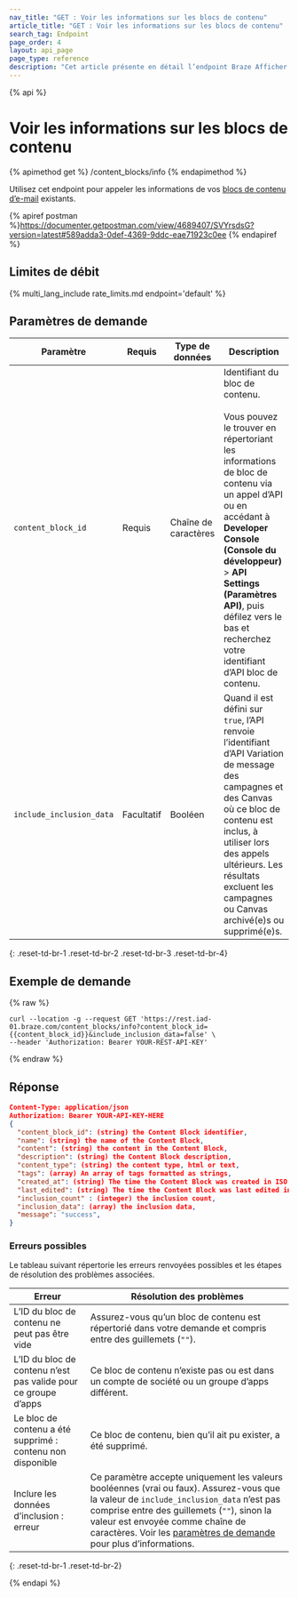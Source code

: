 ```yaml
---
nav_title: "GET : Voir les informations sur les blocs de contenu"
article_title: "GET : Voir les informations sur les blocs de contenu"
search_tag: Endpoint
page_order: 4
layout: api_page
page_type: reference
description: "Cet article présente en détail l’endpoint Braze Afficher les informations sur les blocs de contenu disponibles."
---
```


{% api %}
# Voir les informations sur les blocs de contenu
{% apimethod get %}
/content_blocks/info
{% endapimethod %}

Utilisez cet endpoint pour appeler les informations de vos [blocs de contenu d’e-mail]({{site.baseurl}}/user_guide/engagement_tools/templates_and_media/content_blocks/) existants.

{% apiref postman %}https://documenter.getpostman.com/view/4689407/SVYrsdsG?version=latest#589adda3-0def-4369-9ddc-eae71923c0ee {% endapiref %}

## Limites de débit

{% multi_lang_include rate_limits.md endpoint='default' %}

## Paramètres de demande

| Paramètre | Requis | Type de données | Description |
|---|---|---|---|
| `content_block_id`  | Requis | Chaîne de caractères | Identifiant du bloc de contenu. <br><br>Vous pouvez le trouver en répertoriant les informations de bloc de contenu via un appel d’API ou en accédant à **Developer Console (Console du développeur)** > **API Settings (Paramètres API)**, puis défilez vers le bas et recherchez votre identifiant d’API bloc de contenu.|
| `include_inclusion_data`  | Facultatif | Booléen | Quand il est défini sur `true`, l’API renvoie l’identifiant d’API Variation de message des campagnes et des Canvas où ce bloc de contenu est inclus, à utiliser lors des appels ultérieurs.  Les résultats excluent les campagnes ou Canvas archivé(e)s ou supprimé(e)s. |
{: .reset-td-br-1 .reset-td-br-2 .reset-td-br-3  .reset-td-br-4}

## Exemple de demande
{% raw %}
```
curl --location -g --request GET 'https://rest.iad-01.braze.com/content_blocks/info?content_block_id={{content_block_id}}&include_inclusion_data=false' \
--header 'Authorization: Bearer YOUR-REST-API-KEY'
```
{% endraw %}

## Réponse

```json
Content-Type: application/json
Authorization: Bearer YOUR-API-KEY-HERE
{
  "content_block_id": (string) the Content Block identifier,
  "name": (string) the name of the Content Block,
  "content": (string) the content in the Content Block,
  "description": (string) the Content Block description,
  "content_type": (string) the content type, html or text,
  "tags": (array) An array of tags formatted as strings,
  "created_at": (string) The time the Content Block was created in ISO 8601,
  "last_edited": (string) The time the Content Block was last edited in ISO 8601,
  "inclusion_count" : (integer) the inclusion count,
  "inclusion_data": (array) the inclusion data,
  "message": "success",
}
```

### Erreurs possibles

Le tableau suivant répertorie les erreurs renvoyées possibles et les étapes de résolution des problèmes associées.

| Erreur | Résolution des problèmes |
| --- | --- |
| L’ID du bloc de contenu ne peut pas être vide | Assurez-vous qu’un bloc de contenu est répertorié dans votre demande et compris entre des guillemets (`""`). |
| L’ID du bloc de contenu n’est pas valide pour ce groupe d’apps | Ce bloc de contenu n’existe pas ou est dans un compte de société ou un groupe d’apps différent. |
| Le bloc de contenu a été supprimé : contenu non disponible | Ce bloc de contenu, bien qu’il ait pu exister, a été supprimé. |
| Inclure les données d’inclusion : erreur | Ce paramètre accepte uniquement les valeurs booléennes (vrai ou faux). Assurez-vous que la valeur de `include_inclusion_data` n’est pas comprise entre des guillemets (`""`), sinon la valeur est envoyée comme chaîne de caractères. Voir les [paramètres de demande](#request-parameters) pour plus d’informations. |
{: .reset-td-br-1 .reset-td-br-2}


{% endapi %}
